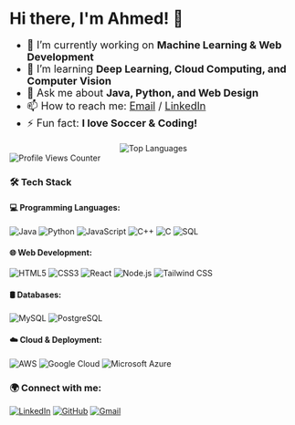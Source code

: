 

<div style="display: flex; align-items: center; justify-content: space-between; gap: 20px;">

  <div style="flex: 1;">
    <h1 style="font-size: 28px;">Hi there, I'm Ahmed! 👋</h1>
    <ul style="font-size: 18px;">
      <li> 🔭 I’m currently working on <b>Machine Learning & Web Development</b> </li>
      <li> 🌱 I’m learning <b>Deep Learning, Cloud Computing, and Computer Vision</b> </li>
      <li> 💬 Ask me about <b>Java, Python, and Web Design</b> </li>
      <li> 📫 How to reach me: <a href="mailto:ahmedkali841@gmail.com">Email</a> / <a href="https://www.linkedin.com/in/ahmed-ali-47859a209/">LinkedIn</a></li>
      <li> ⚡ Fun fact: <b>I love Soccer & Coding!</b> </li>
    </ul>
  </div>

</div>


  <div style="flex: 1; text-align: center;">
    <img src="https://github-readme-stats.vercel.app/api/top-langs/?username=AhmedKamal-41&layout=donut&hide_border=true" alt="Top Languages"/>
  </div>

</div>
<img src="https://komarev.com/ghpvc/?username=AhmedKamal-41-reset&color=blueviolet" alt="Profile Views Counter"/>




### 🛠️ Tech Stack

#### 💻 Programming Languages:
![Java](https://img.shields.io/badge/Java-ED8B00?style=for-the-badge&logo=java&logoColor=white)
![Python](https://img.shields.io/badge/Python-3776AB?style=for-the-badge&logo=python&logoColor=white)
![JavaScript](https://img.shields.io/badge/JavaScript-F7DF1E?style=for-the-badge&logo=javascript&logoColor=black)
![C++](https://img.shields.io/badge/C++-00599C?style=for-the-badge&logo=c%2B%2B&logoColor=white)
![C](https://img.shields.io/badge/C-27338e?style=for-the-badge&logo=c&logoColor=white)
![SQL](https://img.shields.io/badge/SQL-4479A1?style=for-the-badge&logo=mysql&logoColor=white)

#### 🌐 Web Development:
![HTML5](https://img.shields.io/badge/HTML5-E34F26?style=for-the-badge&logo=html5&logoColor=white)
![CSS3](https://img.shields.io/badge/CSS3-1572B6?style=for-the-badge&logo=css3&logoColor=white)
![React](https://img.shields.io/badge/React-61DAFB?style=for-the-badge&logo=react&logoColor=black)
![Node.js](https://img.shields.io/badge/Node.js-339933?style=for-the-badge&logo=node.js&logoColor=white)
![Tailwind CSS](https://img.shields.io/badge/Tailwind_CSS-38B2AC?style=for-the-badge&logo=tailwind-css&logoColor=white)

#### 🛢️ Databases:
![MySQL](https://img.shields.io/badge/MySQL-4479A1?style=for-the-badge&logo=mysql&logoColor=white)
![PostgreSQL](https://img.shields.io/badge/PostgreSQL-336791?style=for-the-badge&logo=postgresql&logoColor=white)

#### ☁️ Cloud & Deployment:
![AWS](https://img.shields.io/badge/Amazon_AWS-232F3E?style=for-the-badge&logo=amazon-aws&logoColor=white)
![Google Cloud](https://img.shields.io/badge/Google_Cloud-4285F4?style=for-the-badge&logo=google-cloud&logoColor=white)
![Microsoft Azure](https://img.shields.io/badge/Microsoft_Azure-0089D6?style=for-the-badge&logo=microsoft-azure&logoColor=white)

### 🌍 Connect with me:
[![LinkedIn](https://img.shields.io/badge/LinkedIn-0A66C2?style=for-the-badge&logo=linkedin&logoColor=white)](https://www.linkedin.com/in/ahmed-ali-47859a209/)
[![GitHub](https://img.shields.io/badge/GitHub-100000?style=for-the-badge&logo=github&logoColor=white)](https://github.com/AhmedKamal-41)
[![Gmail](https://img.shields.io/badge/email-D14836?style=for-the-badge&logo=gmail&logoColor=white)](mailto:ahmedkali841@gmail.com)

<!-- **AhmedKamal-41/AhmedKamal-41** is a ✨ _special_ ✨ repository because its `README.md` (this file) appears on your GitHub profile.

Here are some ideas to get you started:

- 🔭 I’m currently working on ...
- 🌱 I’m currently learning ...
- 👯 I’m looking to collaborate on ...
- 🤔 I’m looking for help with ...
- 💬 Ask me about ...
- 📫 How to reach me: ...
- 😄 Pronouns: ...[![Ahmed's GitHub stats](https://github-readme-stats.vercel.app/api?username=AhmedKamal-41)](https://github.com/AhmedKamal-41/github-readme-stats)
- ⚡ Fun fact: .. ->
